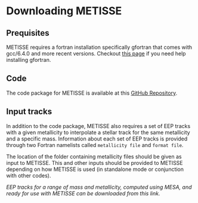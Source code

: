 
# Downloading METISSE

## Prequisites

METISSE requires a fortran installation specifically gfortran that comes with gcc/6.4.0 and more recent versions.
Checkout [this page](https://fortran-lang.org/learn/os_setup/install_gfortran/) if you need help installing gfortran. 


## Code
The code package for METISSE is available at this [GitHub Repository](https://github.com/TeamMETISSE/METISSE).


## Input tracks

In addition to the code package, METISSE also requires a set of EEP tracks with a given metallicity to interpolate a stellar track for the same metallicity and a specific mass. 
Information about each set of EEP tracks is provided through two Fortran namelists called `metallicity file` and `format file`. 

The location of the folder containing metallicity files should be given as input to METISSE. This and other inputs should be provided to METISSE depending on how METISSE is used (in standalone mode or conjunction with other codes).

*EEP tracks for a range of mass and metallicity, computed using MESA, and ready for use with METISSE can be downloaded from this link.*



